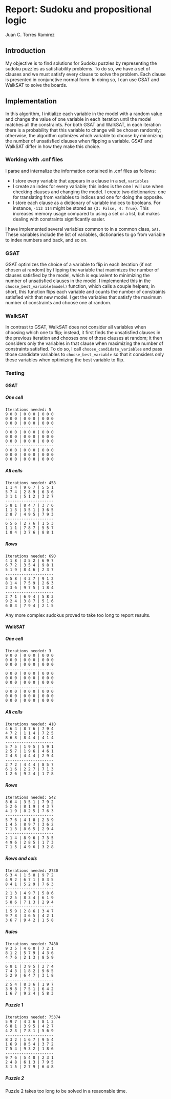 # Report: Sudoku and propositional logic
Juan C. Torres Ramirez

## Introduction

My objective is to find solutions for Sudoku puzzles by representing the sudoku puzzles as satisfiability problems. 
To do so, we have a set of clauses and we must satisfy every clause to solve the problem. Each clause is presented in 
conjunctive normal form. In doing so, I can use GSAT and WalkSAT to solve the boards.

## Implementation

In this algorithm, I initialize each variable in the model with a random value and change the value of one variable in 
each iteration until the model matches all the constraints. For both GSAT and WalkSAT, in each iteration there is a
probability that this variable to change will be chosen randomly; otherwise, the algorithm optimizes which variable to 
choose by minimizing the number of unsatisfied clauses when flipping a variable. GSAT and WalkSAT differ in how they 
make this choice.  

### Working with .cnf files

I parse and internalize the information contained in .cnf files as follows:

* I store every variable that appears in a clause in a set, `variables`
* I create an index for every variable; this index is the one I will use when checking clauses and changing the model.
I create two dictionaries: one for translating from variables to indices and one for doing the opposite.
* I store each clause as a dictionary of variable indices to booleans. For instance, `-113 114` might be stored as 
`{3: False, 4: True}`. This increases memory usage compared to using a set or a list, but makes dealing with constraints
significantly easier.

I have implemented several variables common to in a common class, `SAT`. These variables include the list of variables,
dictionaries to go from variable to index numbers and back, and so on.

### GSAT

GSAT optimizes the choice of a variable to flip in each iteration (if not chosen at random) by flipping the variable 
that maximizes the number of clauses satisfied by the model, which is equivalent to minimizing the number of unsatisfied
clauses in the model. I implemented this in the `choose_best_variable(model)` function, which calls a couple helpers; 
in short, this function flips each variable and counts the number of constraints satisfied with that new model. I get 
the variables that satisfy the maximum number of constraints and choose one at random.  

### WalkSAT

In contrast to GSAT, WalkSAT does not consider all variables when choosing which one to flip; instead, it first finds 
the unsatisfied clauses in the previous iteration and chooses one of those clauses at random; it then considers only the 
variables in that clause when maximizing the number of constraints satisfied. To do so, I call 
`choose_candidate_variables` and pass those candidate variables to `choose_best_variable` so that it considers only
these variables when optimizing the best variable to flip.

### Testing

#### GSAT

##### One cell
```
Iterations needed: 5
9 0 0 | 0 0 0 | 0 0 0 
0 0 0 | 0 0 0 | 0 0 0 
0 0 0 | 0 0 0 | 0 0 0 
---------------------
0 0 0 | 0 0 0 | 0 0 0 
0 0 0 | 0 0 0 | 0 0 0 
0 0 0 | 0 0 0 | 0 0 0 
---------------------
0 0 0 | 0 0 0 | 0 0 0 
0 0 0 | 0 0 0 | 0 0 0 
0 0 0 | 0 0 0 | 0 0 0 

```

##### All cells
```
Iterations needed: 458
1 1 4 | 9 6 7 | 5 5 1 
5 7 4 | 2 8 9 | 6 3 6 
3 1 1 | 5 1 2 | 3 2 7 
---------------------
5 8 1 | 8 4 7 | 3 7 6 
1 1 3 | 3 5 1 | 3 6 5 
2 8 7 | 4 9 5 | 7 9 3 
---------------------
6 5 6 | 2 7 6 | 1 5 3 
1 1 1 | 7 8 7 | 5 5 7 
1 8 4 | 3 7 6 | 8 8 1 
```

##### Rows
```
Iterations needed: 690
4 1 8 | 3 5 2 | 6 9 7 
6 7 2 | 3 5 4 | 9 8 1 
5 1 9 | 8 4 6 | 2 3 7 
---------------------
6 5 8 | 4 3 7 | 9 1 2 
8 1 4 | 7 5 9 | 2 6 3 
2 3 6 | 9 7 5 | 1 8 4 
---------------------
2 7 1 | 6 9 4 | 5 8 3 
9 2 4 | 3 8 7 | 5 1 6 
6 8 3 | 7 9 4 | 2 1 5
```

Any more complex sudokus proved to take too long to report results.

#### WalkSAT

##### One cell

```
Iterations needed: 3
9 0 0 | 0 0 0 | 0 0 0 
0 0 0 | 0 0 0 | 0 0 0 
0 0 0 | 0 0 0 | 0 0 0 
---------------------
0 0 0 | 0 0 0 | 0 0 0 
0 0 0 | 0 0 0 | 0 0 0 
0 0 0 | 0 0 0 | 0 0 0 
---------------------
0 0 0 | 0 0 0 | 0 0 0 
0 0 0 | 0 0 0 | 0 0 0 
0 0 0 | 0 0 0 | 0 0 0 
```

##### All cells

```
Iterations needed: 410
4 6 4 | 8 7 6 | 7 9 4 
4 7 2 | 1 1 4 | 7 2 5 
8 6 8 | 8 4 4 | 4 1 4 
---------------------
5 7 5 | 1 9 5 | 5 9 1 
2 5 7 | 1 9 6 | 4 6 1 
2 4 8 | 4 4 4 | 2 9 4 
---------------------
2 7 2 | 4 4 4 | 8 5 7 
6 1 6 | 2 2 7 | 7 1 3 
1 2 6 | 9 2 4 | 1 7 8 
```

##### Rows

```
Iterations needed: 542
8 6 4 | 3 5 1 | 7 9 2 
5 2 6 | 8 1 9 | 4 3 7 
4 1 9 | 8 2 5 | 7 6 3 
---------------------
5 7 6 | 4 1 8 | 2 3 9 
1 4 5 | 8 9 7 | 3 6 2 
7 1 3 | 8 6 5 | 2 9 4 
---------------------
2 1 4 | 8 9 6 | 7 3 5 
4 9 6 | 2 8 5 | 1 7 3 
7 1 5 | 4 9 6 | 3 2 8 
```

##### Rows and cols

```
Iterations needed: 2730
6 3 4 | 1 5 8 | 9 7 2 
4 9 2 | 6 7 1 | 8 3 5 
8 4 1 | 5 2 9 | 7 6 3 
---------------------
2 1 3 | 4 9 7 | 5 8 6 
7 2 5 | 8 3 4 | 6 1 9 
5 8 6 | 7 1 3 | 2 9 4 
---------------------
1 5 9 | 2 8 6 | 3 4 7 
9 7 8 | 3 6 5 | 4 2 1 
3 6 7 | 9 4 2 | 1 5 8 
```

##### Rules

```
Iterations needed: 7480
9 3 5 | 4 6 8 | 7 2 1 
8 1 2 | 5 7 9 | 4 3 6 
4 7 6 | 2 1 3 | 8 5 9 
---------------------
6 8 1 | 3 9 5 | 2 7 4 
7 4 3 | 1 8 2 | 9 6 5 
5 2 9 | 6 4 7 | 3 1 8 
---------------------
2 5 4 | 8 3 6 | 1 9 7 
3 9 8 | 7 5 1 | 6 4 2 
1 6 7 | 9 2 4 | 5 8 3 
```

##### Puzzle 1
```
Iterations needed: 75374
5 9 7 | 4 2 6 | 8 1 3 
6 8 1 | 3 9 5 | 4 2 7 
4 2 3 | 7 8 1 | 5 6 9 
---------------------
8 3 2 | 1 6 7 | 9 5 4 
1 6 9 | 8 5 4 | 3 7 2 
7 5 4 | 9 3 2 | 1 8 6 
---------------------
9 7 6 | 5 4 8 | 2 3 1 
2 4 8 | 6 1 3 | 7 9 5 
3 1 5 | 2 7 9 | 6 4 8
```

##### Puzzle 2

Puzzle 2 takes too long to be solved in a reasonable time.
